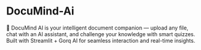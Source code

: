 # DocuMind-Ai
🚀 DocuMind AI is your intelligent document companion — upload any file, chat with an AI assistant, and challenge your knowledge with smart quizzes. Built with Streamlit + Gorq AI for seamless interaction and real-time insights.
